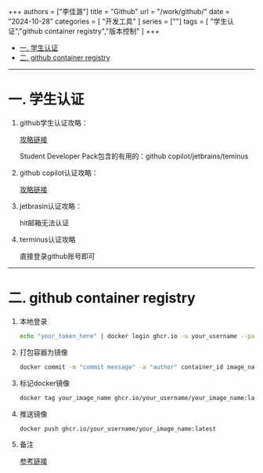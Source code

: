 +++
authors = ["李佳潞"]
title = "Github"
url = "/work/github/"
date = "2024-10-28"
categories = [
    "开发工具"
]
series = [""]
tags = [
   "学生认证","github container registry","版本控制"
]
+++

- [一. 学生认证](#一-学生认证)
- [二. github container registry](#二-github-container-registry)


---

# 一. 学生认证

1. github学生认证攻略：

    [攻略链接](https://www.xiaohongshu.com/explore/669251ef0000000025000ced?xsec_token=ABe1fy8cP3Zyl7BAJQ8WFe9p4AKWaTtcd7h_FI0EyBq3k=&xsec_source=pc_user&m_source=mengfanwetab)

    Student Developer Pack包含的有用的：github copilot/jetbrains/teminus


2. github copilot认证攻略：

    [攻略链接](https://www.xiaohongshu.com/explore/65d9412c000000000b023c34?xsec_token=ABM3dsrlfDQtTNYZ7iqRQF8iTWPGpCei8Q7mfw8ddTvuQ=&xsec_source=pc_user&m_source=mengfanwetab)

3. jetbrasin认证攻略：

    hit邮箱无法认证

4. terminus认证攻略

    直接登录github账号即可


---

# 二. github container registry

1. 本地登录
    ```bash
    echo "your_token_here" | docker login ghcr.io -u your_username --password-stdin #echo token | -u github的username
    ```
2. 打包容器为镜像
    ```bash
    docker commit -m "commit message" -a "author" container_id image_name # 将容器保存为镜像
    ```
3. 标记docker镜像
    ```bash
    docker tag your_image_name ghcr.io/your_username/your_image_name:latest
    ```

4. 推送镜像
    ```bash
    docker push ghcr.io/your_username/your_image_name:latest
    ```
5. 备注

    [参考链接](https://laomeinote.com/posts/push-docker-images-to-github-registry/)

